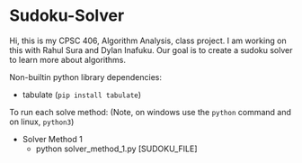 # Sudoku-Solver
Hi, this is my CPSC 406, Algorithm Analysis, class project. I am working on this with Rahul Sura and Dylan Inafuku. Our goal is to create a sudoku solver to learn more about algorithms.

Non-builtin python library dependencies:
- tabulate (`pip install tabulate`)

To run each solve method:
(Note, on windows use the `python` command and on linux, `python3`)
- Solver Method 1
    - python solver_method_1.py [SUDOKU_FILE]
